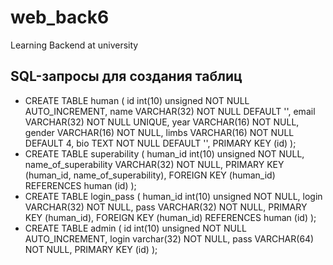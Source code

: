 # web_back6
Learning Backend at university
## SQL-запросы для создания таблиц
- CREATE TABLE human (
id int(10) unsigned NOT NULL AUTO_INCREMENT,
name VARCHAR(32) NOT NULL DEFAULT '',
email VARCHAR(32) NOT NULL UNIQUE,
year VARCHAR(16) NOT NULL,
gender VARCHAR(16) NOT NULL,
limbs VARCHAR(16) NOT NULL DEFAULT 4,
bio TEXT NOT NULL DEFAULT '',
PRIMARY KEY (id)
);
- CREATE TABLE superability (
human_id int(10) unsigned NOT NULL,
name_of_superability VARCHAR(32) NOT NULL,
PRIMARY KEY (human_id, name_of_superability),
FOREIGN KEY (human_id)  REFERENCES human (id)
);
- CREATE TABLE login_pass (
human_id int(10) unsigned NOT NULL,
login VARCHAR(32) NOT NULL,
pass VARCHAR(32) NOT NULL,
PRIMARY KEY (human_id),
FOREIGN KEY (human_id)  REFERENCES human (id)
);
- CREATE TABLE admin (
id int(10) unsigned NOT NULL AUTO_INCREMENT,
login varchar(32) NOT NULL,
pass VARCHAR(64) NOT NULL,
PRIMARY KEY (id)
);